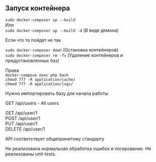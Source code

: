 ## Запуск контейнера

`sudo docker-composer up --build` \
Или \
`sudo docker-composer up --build -d` (В виде демона)

Если что то пойдет не так

`sudo docker-composer down` (Остановка контейнеров) \
`sudo docker-composer rm -fv` (Удаление контейнеров и предустановленных баз)

Права \
`docker-compose exec php bash` \
`chmod 777 -R application/cache/` \
`chmod 777 -R application/logs/` 


Нужно импортировать базу для начала работы

GET /api/users - All users

GET /api/user/1 \
POST /api/user/1 \
PUT /api/user/1 \
DELETE /api/user/1

API соответствует общепринятому стандарту

Не реализована нормальная обработка ошибок и логирование.
Не реализованы unit-tests.